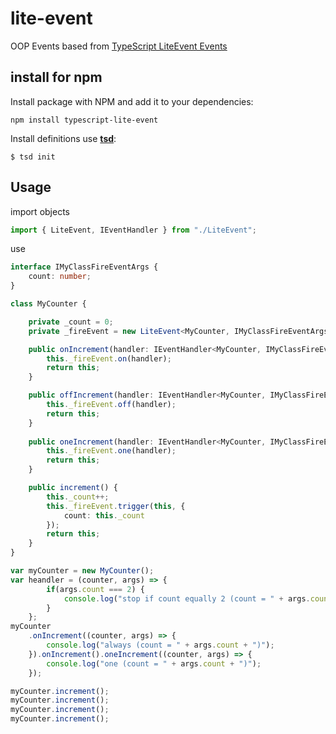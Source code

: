 # lite-event
OOP Events based from [TypeScript LiteEvent Events](https://gist.github.com/JasonKleban/50cee44960c225ac1993c922563aa540)

## install for npm

Install package with NPM and add it to your dependencies:

`npm install typescript-lite-event`

Install definitions use **[tsd](https://www.npmjs.com/package/tsd)**:

`$ tsd init`


## Usage
import objects
```typescript
import { LiteEvent, IEventHandler } from "./LiteEvent";
```
use
```typescript
interface IMyClassFireEventArgs {
	count: number;
}

class MyCounter {

	private _count = 0;
	private _fireEvent = new LiteEvent<MyCounter, IMyClassFireEventArgs>();

	public onIncrement(handler: IEventHandler<MyCounter, IMyClassFireEventArgs>) {
		this._fireEvent.on(handler);
		return this;
	}

	public offIncrement(handler: IEventHandler<MyCounter, IMyClassFireEventArgs>) {
		this._fireEvent.off(handler);
		return this;
	}
	
	public oneIncrement(handler: IEventHandler<MyCounter, IMyClassFireEventArgs>) {
		this._fireEvent.one(handler);
		return this;
	}

	public increment() {
		this._count++;
		this._fireEvent.trigger(this, {
			count: this._count
		});
		return this;
	}
}

var myCounter = new MyCounter();
var heandler = (counter, args) => {
		if(args.count === 2) {
			console.log("stop if count equally 2 (count = " + args.count + ")");
		}
	};
myCounter
	.onIncrement((counter, args) => {
		console.log("always (count = " + args.count + ")");
	}).onIncrement().oneIncrement((counter, args) => {
		console.log("one (count = " + args.count + ")");
	});

myCounter.increment();
myCounter.increment();
myCounter.increment();
myCounter.increment();
```

